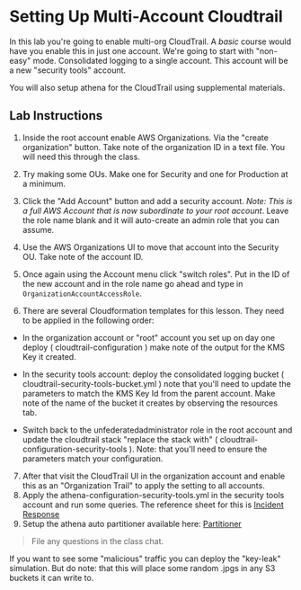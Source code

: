 # Setting Up Multi-Account Cloudtrail

In this lab you're going to enable multi-org CloudTrail.  A _basic_ course would have you enable this in just one account.  We're going to start with "non-easy" mode.  Consolidated logging to a single account.  This account will be a new "security tools" account.

You will also setup athena for the CloudTrail using supplemental materials.

## Lab Instructions

1. Inside the root account enable AWS Organizations.  Via the "create organization" button.  Take note of the organization ID in a text file.  You will need this through the class.

2. Try making some OUs.  Make one for Security and one for Production at a minimum.

3. Click the "Add Account" button and add a security account.  _Note: This is a full AWS Account that is now subordinate to your root account_.  Leave the role name blank and it will auto-create an admin role that you can assume.

4. Use the AWS Organizations UI to move that account into the Security OU.  Take note of the account ID.

5. Once again using the Account menu click "switch roles".  Put in the ID of the new account and in the role name go ahead and type in `OrganizationAccountAccessRole`.

6. There are several Cloudformation templates for this lesson.  They need to be applied in the following order:
* In the organization account or "root" account you set up on day one deploy ( cloudtrail-configuration ) make note of the output for the KMS Key it created.

* In the security tools account: deploy the consolidated logging bucket ( cloudtrail-security-tools-bucket.yml ) note that you'll need to update the parameters to match the KMS Key Id from the parent account.  Make note of the name of the bucket it creates by observing the resources tab.

* Switch back to the unfederatedadministrator role in the root account and update the cloudtrail stack "replace the stack with" ( cloudtrail-configuration-security-tools ).  Note: that you'll need to ensure the parameters match your configuration.  

7. After that visit the CloudTrail UI in the organization account and enable this as an "Organization Trail" to apply the setting to all accounts.
8. Apply the athena-configuration-security-tools.yml in the security tools account and run some queries.  The reference sheet for this is [Incident Response](https://docs.google.com/document/d/1h3LtDswLAFypfeWhlppu2qhWa1FbRMdbubrddM3Z1Bs/edit?usp=sharing)
9. Setup the athena auto partitioner available here: [Partitioner](https://github.com/duo-labs/cloudtrail-partitioner)

> File any questions in the class chat.  

If you want to see some "malicious" traffic you can deploy the "key-leak" simulation.  But do note: that this will place some random .jpgs in any S3 buckets it can write to.
